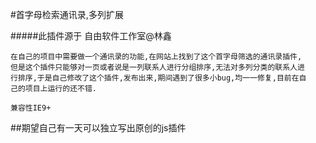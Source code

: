 #首字母检索通讯录,多列扩展

#####此插件源于 自由软件工作室@林鑫
    

    在自己的项目中需要做一个通讯录的功能,在网站上找到了这个首字母筛选的通讯录插件,
    但是这个插件只能够对一页或者说是一列联系人进行分组排序,无法对多列分类的联系人进
    行排序,于是自己修改了这个插件,发布出来,期间遇到了很多小bug,均一一修复,目前在自
    己的项目上运行的还不错.
     
    兼容性IE9+
    
##期望自己有一天可以独立写出原创的js插件
